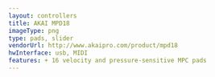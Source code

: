 ```yaml
---
layout: controllers
title: AKAI MPD18
imageType: png
type: pads, slider
vendorUrl: http://www.akaipro.com/product/mpd18
hwInterface: usb, MIDI
features: + 16 velocity and pressure-sensitive MPC pads
---
```



